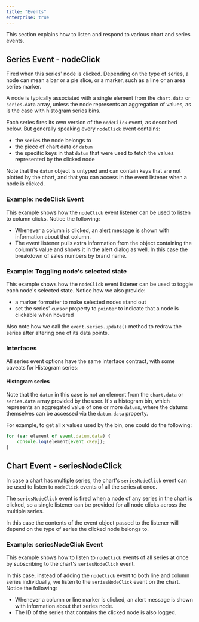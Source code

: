 ```yaml
---
title: "Events"
enterprise: true
---
```


This section explains how to listen and respond to various chart and series events.

## Series Event - nodeClick

Fired when this series' node is clicked. Depending on the type of series, a node can mean a bar or a pie slice, or a marker, such as a line or an area series marker.

A node is typically associated with a single element from the `chart.data` or `series.data` array, unless the node represents an aggregation of values, as is the case with histogram series bins.

Each series fires its own version of the `nodeClick` event, as described below. But generally speaking every `nodeClick` event contains:

- the `series` the node belongs to
- the piece of chart data or `datum`
- the specific keys in that `datum` that were used to fetch the values represented by the clicked node

Note that the `datum` object is untyped and can contain keys that are not plotted by the chart, and that you can access in the event listener when a node is clicked.

### Example: nodeClick Event

This example shows how the `nodeClick` event listener can be used to listen to column clicks. Notice the following:

- Whenever a column is clicked, an alert message is shown with information about that column.
- The event listener pulls extra information from the object containing the column's value and shows it in the alert dialog as well. In this case the breakdown of sales numbers by brand name.

<chart-example title='Node Click Event' name='node-click-event' type='generated'></chart-example>

### Example: Toggling node's selected state

This example shows how the `nodeClick` event listener can be used to toggle each node's selected state.
Notice how we also provide:

- a marker formatter to make selected nodes stand out
- set the series' `cursor` property to `pointer` to indicate that a node is clickable when hovered

Also note how we call the `event.series.update()` method to redraw the series after altering one of its data points.

<chart-example title='Node Click Event' name='node-click-select' type='generated'></chart-example>

### Interfaces

All series event options have the same interface contract, with some caveats for Histogram series:

<interface-documentation interfaceName='AgBaseSeriesListeners' config='{ "showSnippets": false }'></interface-documentation>

#### Histogram series

Note that the `datum` in this case is not an element from the `chart.data` or `series.data` array provided by the user. It's a histogram bin, which represents an aggregated value of one or more `datum`s, where the datums themselves can be accessed via the `datum.data` property.

For example, to get all x values used by the bin, one could do the following:

```js
for (var element of event.datum.data) {
    console.log(element[event.xKey]);
}
```

## Chart Event - seriesNodeClick

In case a chart has multiple series, the chart's `seriesNodeClick` event can be used to listen to `nodeClick` events of all the series at once.

The `seriesNodeClick` event is fired when a node of any series in the chart is clicked, so a single listener can be provided for all node clicks across the multiple series.

In this case the contents of the event object passed to the listener will depend on the type of series the clicked node belongs to.

### Example: seriesNodeClick Event

This example shows how to listen to `nodeClick` events of all series at once by subscribing to the chart's `seriesNodeClick` event.

In this case, instead of adding the `nodeClick` event to both line and column series individually, we listen to the `seriesNodeClick` event on the chart. Notice the following:

- Whenever a column or line marker is clicked, an alert message is shown with information about that series node.
- The ID of the series that contains the clicked node is also logged.

<chart-example title='Node Click Event' name='series-node-click-event' type='generated'></chart-example>